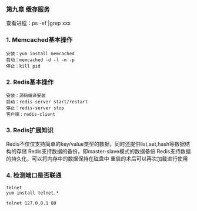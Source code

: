 ### 第九章 缓存服务

查看进程：ps -ef |grep xxx

### 1. Memcached基本操作

```
安装：yum install memcached
启动：memcached -d -l -m -p
停止：kill pid
```

### 2. Redis基本操作

```
安装：源码编译安装
启动：redis-server start/restart
停止：redis-server stop
客户端：redis-client
```

### 3. Redis扩展知识

Redis不仅仅支持简单的key/value类型的数据，同时还提供list,set,hash等数据结构的存储
Redis支持数据的备份，即master-slave模式的数据备份
Redis支持数据的持久化，可以将内存中的数据保持在磁盘中
重启的术后可以再次加载进行使用

### 4. 检测端口是否联通

```
telnet
yum install telnet.*

telnet 127.0.0.1 80
```



